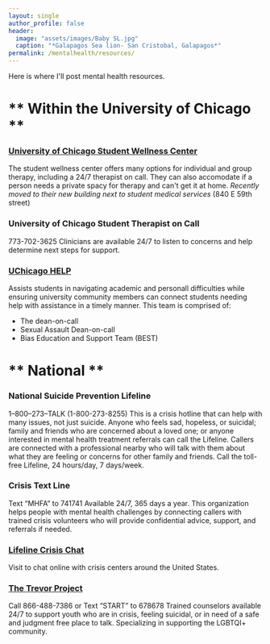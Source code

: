 ```yaml
---
layout: single
author_profile: false
header:
  image: "assets/images/Baby SL.jpg"
  caption: "*Galapagos Sea lion- San Cristobal, Galapagos*"
permalink: /mentalhealth/resources/
---
```

Here is where I'll post mental health resources.

# ** Within the University of Chicago **

### [University of Chicago Student Wellness Center](https://wellness.uchicago.edu/mental-health/)

The student wellness center offers many options for individual and group therapy, including a 24/7 therapist on call.
They can also accomodate if a person needs a private spacy for therapy and can't get it at home.
*Recently moved to their new building next to student medical services* (840 E 59th street)

### University of Chicago Student Therapist on Call

773-702-3625
Clinicians are available 24/7 to listen to concerns and help determine next steps for support.

### [UChicago HELP](https://csl.uchicago.edu/get-help)

Assists students in navigating academic and personall difficulties while ensuring university community members can connect students needing help with assistance in a timely manner.
This team is comprised of:
- The dean-on-call
- Sexual Assault Dean-on-call
- Bias Education and Support Team (BEST)


# ** National **

### National Suicide Prevention Lifeline

1–800–273–TALK (1-800-273-8255)
This is a crisis hotline that can help with many issues, not just suicide. 
Anyone who feels sad, hopeless, or suicidal; family and friends who are concerned about a loved one; or anyone interested in mental health treatment referrals can call the Lifeline. 
Callers are connected with a professional nearby who will talk with them about what they are feeling or concerns for other family and friends. 
Call the toll-free Lifeline, 24 hours/day, 7 days/week.

### Crisis Text Line

Text “MHFA” to 741741
Available 24/7, 365 days a year.
This organization helps people with mental health challenges by connecting callers with trained crisis volunteers who will provide confidential advice, support, and referrals if needed.

### [Lifeline Crisis Chat](www.crisischat.org)

Visit to chat online with crisis centers around the United States.

### [The Trevor Project](https://www.thetrevorproject.org)

Call 866-488-7386 or Text “START” to 678678
Trained counselors available 24/7 to support youth who are in crisis, feeling suicidal, or in need of a safe and judgment free place to talk.
Specializing in supporting the LGBTQI+ community.







